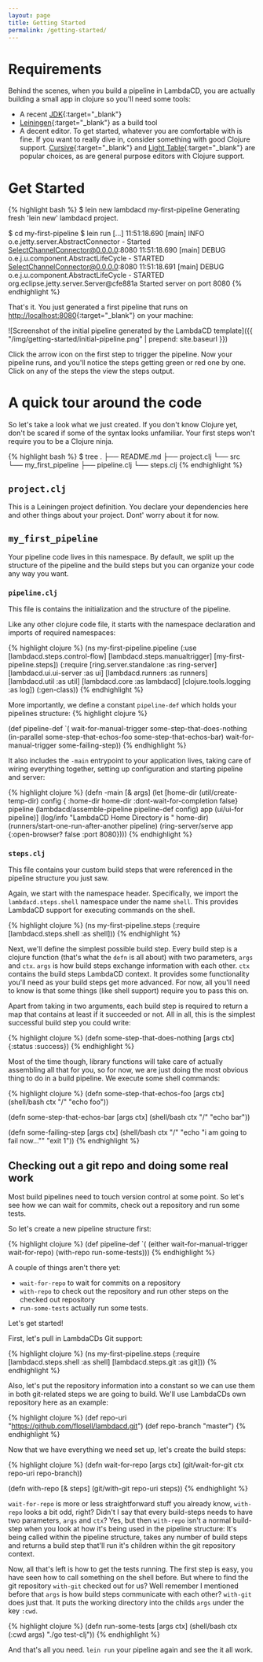 ```yaml
---
layout: page
title: Getting Started
permalink: /getting-started/
---
```


# Requirements

Behind the scenes, when you build a pipeline in LambdaCD, you are actually building a small app in clojure so you'll
need some tools:

* A recent [JDK](http://www.oracle.com/technetwork/java/javase/downloads/jdk8-downloads-2133151.html){:target="_blank"}
* [Leiningen](http://leiningen.org){:target="_blank"} as a build tool
* A decent editor. To get started, whatever you are comfortable with is fine. If you want to really dive in, consider
something with good Clojure support. [Cursive](https://cursiveclojure.com/userguide/){:target="_blank"} and
[Light Table](http://lighttable.com/){:target="_blank"} are popular choices, as are general purpose editors with Clojure
support.

# Get Started

{% highlight bash %}
$ lein new lambdacd my-first-pipeline
Generating fresh 'lein new' lambdacd project.

$ cd my-first-pipeline
$ lein run
[...]
11:51:18.690 [main] INFO  o.e.jetty.server.AbstractConnector - Started SelectChannelConnector@0.0.0.0:8080
11:51:18.690 [main] DEBUG o.e.j.u.component.AbstractLifeCycle - STARTED SelectChannelConnector@0.0.0.0:8080
11:51:18.691 [main] DEBUG o.e.j.u.component.AbstractLifeCycle - STARTED org.eclipse.jetty.server.Server@cfe881a
Started server on port 8080
{% endhighlight %}

That's it. You just generated a first pipeline that runs on [http://localhost:8080](http://localhost:8080){:target="_blank"}
on your machine:

![Screenshot of the initial pipeline generated by the LambdaCD template]({{ "/img/getting-started/initial-pipeline.png" | prepend: site.baseurl }})

Click the arrow icon on the first step to trigger the pipeline. Now your pipeline runs, and you'll notice the steps getting
green or red one by one. Click on any of the steps the view the steps output.

# A quick tour around the code

So let's take a look what we just created. If you don't know Clojure yet, don't be scared if some of the syntax looks
unfamiliar. Your first steps won't require you to be a Clojure ninja.

{% highlight bash %}
$ tree
  .
  ├── README.md
  ├── project.clj
  └── src
      └── my_first_pipeline
          ├── pipeline.clj
          └── steps.clj
{% endhighlight %}


## `project.clj`

This is a Leiningen project definition. You declare your dependencies here and other things about your project.
Dont' worry about it for now.

## `my_first_pipeline`

Your pipeline code lives in this namespace. By default, we split up the structure of the pipeline and the build steps
but you can organize your code any way you want.

### `pipeline.clj`

This file is contains the initialization and the structure of the pipeline.

Like any other clojure code file, it starts with the namespace declaration and imports of required namespaces:

{% highlight clojure %}
(ns my-first-pipeline.pipeline
  (:use [lambdacd.steps.control-flow]
        [lambdacd.steps.manualtrigger]
        [my-first-pipeline.steps])
  (:require
        [ring.server.standalone :as ring-server]
        [lambdacd.ui.ui-server :as ui]
        [lambdacd.runners :as runners]
        [lambdacd.util :as util]
        [lambdacd.core :as lambdacd]
        [clojure.tools.logging :as log])
  (:gen-class))
{% endhighlight %}

More importantly, we define a constant `pipeline-def` which holds your pipelines structure:
{% highlight clojure %}

(def pipeline-def
  `(
    wait-for-manual-trigger
    some-step-that-does-nothing
    (in-parallel
      some-step-that-echos-foo
      some-step-that-echos-bar)
    wait-for-manual-trigger
    some-failing-step))
{% endhighlight %}


It also includes the `-main` entrypoint to your application lives, taking care of wiring everything together,
setting up configuration and starting pipeline and server:

{% highlight clojure %}
(defn -main [& args]
      (let [home-dir (util/create-temp-dir)
            config { :home-dir home-dir :dont-wait-for-completion false}
            pipeline (lambdacd/assemble-pipeline pipeline-def config)
            app (ui/ui-for pipeline)]
           (log/info "LambdaCD Home Directory is " home-dir)
           (runners/start-one-run-after-another pipeline)
           (ring-server/serve app {:open-browser? false
                                   :port 8080})))
{% endhighlight %}



### `steps.clj`

This file contains your custom build steps that were referenced in the pipeline structure you just saw.

Again, we start with the namespace header. Specifically, we import the `lambdacd.steps.shell` namespace under the name
`shell`. This provides LambdaCD support for executing commands on the shell.

{% highlight clojure %}
(ns my-first-pipeline.steps
  (:require [lambdacd.steps.shell :as shell]))
{% endhighlight %}

Next, we'll define the simplest possible build step. Every build step is a clojure function (that's what the `defn` is
all about) with two parameters, `args` and `ctx`. `args` is how build steps exchange information with each other. `ctx`
contains the build steps LambdaCD context. It provides some functionality you'll need as your build steps get more advanced.
For now, all you'll need to know is that some things (like shell support) require you to pass this on.

Apart from taking in two arguments, each build step is required to return a map that contains at least if it succeeded or not.
All in all, this is the simplest successful build step you could write:

{% highlight clojure %}
(defn some-step-that-does-nothing [args ctx]
  {:status :success})
{% endhighlight %}

Most of the time though, library functions will take care of actually assembling all that for you, so for now, we are
just doing the most obvious thing to do in a build pipeline. We execute some shell commands:

{% highlight clojure %}
(defn some-step-that-echos-foo [args ctx]
  (shell/bash ctx "/" "echo foo"))

(defn some-step-that-echos-bar [args ctx]
  (shell/bash ctx "/" "echo bar"))

(defn some-failing-step [args ctx]
  (shell/bash ctx "/"
                  "echo \"i am going to fail now...\""
                  "exit 1"))
{% endhighlight %}


## Checking out a git repo and doing some real work

Most build pipelines need to touch version control at some point. So let's see how we can wait for commits, check out a
repository and run some tests.

So let's create a new pipeline structure first:

{% highlight clojure %}
(def pipeline-def
  `(
    (either
      wait-for-manual-trigger
      wait-for-repo)
    (with-repo
          run-some-tests)))
{% endhighlight %}

A couple of things aren't there yet:

* `wait-for-repo` to wait for commits on a repository
* `with-repo` to check out the repository and run other steps on the checked out repository
* `run-some-tests` actually run some tests.

Let's get started!

First, let's pull in LambdaCDs Git support:

{% highlight clojure %}
(ns my-first-pipeline.steps
  (:require [lambdacd.steps.shell :as shell]
            [lambdacd.steps.git :as git]))
{% endhighlight %}

Also, let's put the repository information into a constant so we can use them in both git-related steps we are going to
build. We'll use LambdaCDs own repository here as an example:

{% highlight clojure %}
(def repo-uri "https://github.com/flosell/lambdacd.git")
(def repo-branch "master")
{% endhighlight %}

Now that we have everything we need set up, let's create the build steps:

{% highlight clojure %}
(defn wait-for-repo [args ctx]
  (git/wait-for-git ctx repo-uri repo-branch))

(defn with-repo [& steps]
  (git/with-git repo-uri steps))
{% endhighlight %}

`wait-for-repo` is more or less straightforward stuff you already know, `with-repo` looks a bit odd, right? Didn't I say
that every build-steps needs to have two parameters, `args` and `ctx`? Yes, but then `with-repo` isn't a normal build-step
when you look at how it's being used in the pipeline structure: It's being called within the pipeline structure, takes
any number of build steps and returns a build step that'll run it's children within the git repository context.

Now, all that's left is how to get the tests running. The first step is easy, you have seen how to call something on the
shell before. But where to find the git repository `with-git` checked out for us? Well remember I mentioned before that
`args` is how build steps communicate with each other? `with-git` does just that. It puts the working directory into the
childs `args` under the key `:cwd`.

{% highlight clojure %}
(defn run-some-tests [args ctx]
  (shell/bash ctx (:cwd args) "./go test-clj"))
{% endhighlight %}

And that's all you need. `lein run` your pipeline again and see the it all work.

